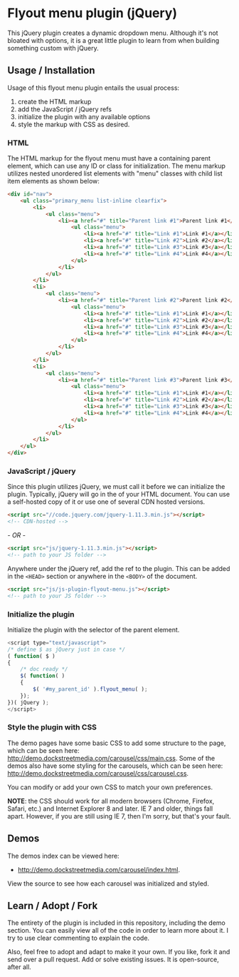 # Flyout menu plugin (jQuery)

This jQuery plugin creates a dynamic dropdown menu.  Although it's not bloated with options, it is a great little plugin to learn from when building something custom with jQuery.

## Usage / Installation

Usage of this flyout menu plugin entails the usual process:

1. create the HTML markup
2. add the JavaScript / jQuery refs
3. initialize the plugin with any available options
4. style the markup with CSS as desired.

### HTML

The HTML markup for the flyout menu must have a containing parent element, which can use any ID or class for initialization. The menu markup utilizes nested unordered list elements with "menu" classes with child list item elements as shown below:

```html
<div id="nav">
	<ul class="primary_menu list-inline clearfix">
		<li>
			<ul class="menu">
				<li><a href="#" title="Parent link #1">Parent link #1</a>
					<ul class="menu">
						<li><a href="#" title="Link #1">Link #1</a></li>
						<li><a href="#" title="Link #2">Link #2</a></li>
						<li><a href="#" title="Link #3">Link #3</a></li>
						<li><a href="#" title="Link #4">Link #4</a></li>
					</ul>
				</li>
			</ul>
		</li>
		<li>
			<ul class="menu">
				<li><a href="#" title="Parent link #2">Parent link #2</a>
					<ul class="menu">
						<li><a href="#" title="Link #1">Link #1</a></li>
						<li><a href="#" title="Link #2">Link #2</a></li>
						<li><a href="#" title="Link #3">Link #3</a></li>
						<li><a href="#" title="Link #4">Link #4</a></li>
					</ul>
				</li>
			</ul>
		</li>
		<li>
			<ul class="menu">
				<li><a href="#" title="Parent link #3">Parent link #3</a>
					<ul class="menu">
						<li><a href="#" title="Link #1">Link #1</a></li>
						<li><a href="#" title="Link #2">Link #2</a></li>
						<li><a href="#" title="Link #3">Link #3</a></li>
						<li><a href="#" title="Link #4">Link #4</a></li>
					</ul>
				</li>
			</ul>
		</li>
	</ul>
</div>
```

### JavaScript / jQuery
Since this plugin utilizes jQuery, we must call it before we can initialize the plugin.  Typically, jQuery will go in the <HEAD> of your HTML document.  You can use a self-hosted copy of it or use one of several CDN hosted versions.  

```html
<script src="//code.jquery.com/jquery-1.11.3.min.js"></script>
<!-- CDN-hosted -->
```

*- OR -*
```html
<script src="js/jquery-1.11.3.min.js"></script>
<!-- path to your JS folder -->
```
Anywhere under the jQuery ref, add the ref to the plugin.  This can be added in the `<HEAD>` section or anywhere in the `<BODY>` of the document.

```html
<script src="js/js-plugin-flyout-menu.js"></script>
<!-- path to your JS folder -->
```

### Initialize the plugin
Initialize the plugin with the selector of the parent element.

```javascript
<script type="text/javascript">
/* define $ as jQuery just in case */
( function( $ )
{
	/* doc ready */
	$( function( )
	{
		$( '#my_parent_id' ).flyout_menu( );
	});
})( jQuery );
</script>
```

### Style the plugin with CSS
The demo pages have some basic CSS to add some structure to the page, which can be seen here: http://demo.dockstreetmedia.com/carousel/css/main.css.  Some of the demos also have some styling for the carousels, which can be seen here: http://demo.dockstreetmedia.com/carousel/css/carousel.css.

You can modify or add your own CSS to match your own preferences.

<strong>NOTE</strong>: the CSS should work for all modern browsers (Chrome, Firefox, Safari, etc.) and Internet Explorer 8 and later.  IE 7 and older, things fall apart.  However, if you are still using IE 7, then I'm sorry, but that's your fault.

## Demos

The demos index can be viewed here:

* http://demo.dockstreetmedia.com/carousel/index.html.  

View the source to see how each carousel was initialized and styled.

## Learn / Adopt / Fork
The entirety of the plugin is included in this repository, including the demo section.  You can easily view all of the code in order to learn more about it.  I try to use clear commenting to explain the code.

Also, feel free to adopt and adapt to make it your own.  If you like, fork it and send over a pull request.  Add or solve existing issues.  It is open-source, after all.
